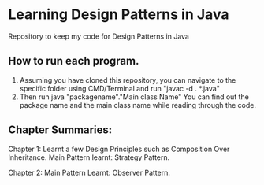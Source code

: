 # Learning Design Patterns in Java

Repository to keep my code for Design Patterns in Java

## How to run each program.

1. Assuming you have cloned this repository, you can navigate to the specific folder using CMD/Terminal and run "javac -d . *.java"
2. Then run java "packagename"."Main class Name" You can find out the package name and the main class name while reading through the code.

## Chapter Summaries:

Chapter 1: Learnt a few Design Principles such as Composition Over Inheritance. Main Pattern learnt: Strategy Pattern.

Chapter 2: Main Pattern Learnt: Observer Pattern.
